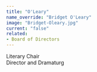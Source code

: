 ```yaml
---
title: "O'Leary"
name_override: "Bridget O'Leary"
image: "Bridget-Oleary.jpg"
current: "false"
related:
- Board of Directors
---
```


Literary Chair\
Director and Dramaturg
